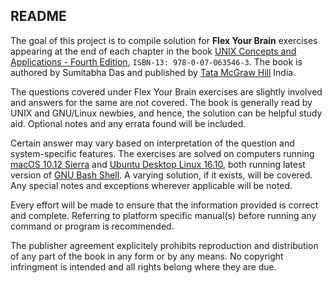 ## README

The goal of this project is to compile solution for **Flex Your Brain** exercises appearing at the end of each chapter in the book [UNIX Concepts and Applications - Fourth Edition][Book], `ISBN-13: 978-0-07-063546-3`. The book is authored by Sumitabha Das and published by [Tata McGraw Hill][Publisher] India.

The questions covered under Flex Your Brain exercises are slightly involved and answers for the same are not covered. The book is generally read by UNIX and GNU/Linux newbies, and hence, the solution can be helpful study aid. Optional notes and any errata found will be included.

Certain answer may vary based on interpretation of the question and system-specific features. The exercises are solved on computers running [macOS 10.12 Sierra][macOS] and [Ubuntu Desktop Linux 16.10][Ubuntu], both running latest version of [GNU Bash Shell][Bash]. A varying solution, if it exists, will be covered. Any special notes and exceptions wherever applicable will be noted.

Every effort will be made to ensure that the information provided is correct and complete. Referring to platform specific manual(s) before running any command or program is recommended.

The publisher agreement explicitely prohibits reproduction and distribution of any part of the book in any form or by any means. No copyright infringment is intended and all rights belong where they are due.



[Book]:         http://mhhe.com/das/uca
[Publisher]:    http://www.tatamcgrawhill.com
[macOS]:        http://www.apple.com/macos/sierra/
[Ubuntu]:       http://www.ubuntu.com/desktop
[Bash]:         https://www.gnu.org/software/bash/
